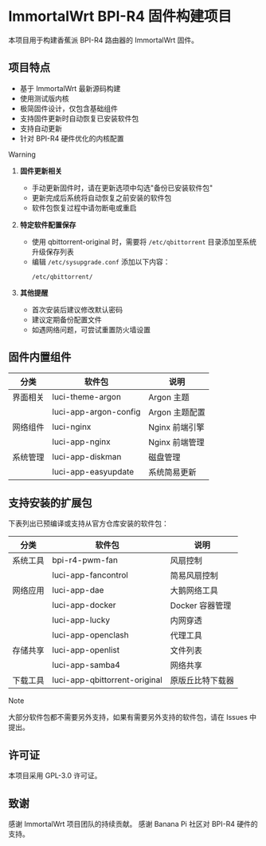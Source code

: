 # ImmortalWrt BPI-R4 固件构建项目

本项目用于构建香蕉派 BPI-R4 路由器的 ImmortalWrt 固件。

## 项目特点

- 基于 ImmortalWrt 最新源码构建
- 使用测试版内核
- 极简固件设计，仅包含基础组件
- 支持固件更新时自动恢复已安装软件包
- 支持自动更新
- 针对 BPI-R4 硬件优化的内核配置

> [!WARNING]
>
> 1. **固件更新相关**
>
>    - 手动更新固件时，请在更新选项中勾选"备份已安装软件包"
>    - 更新完成后系统将自动恢复之前安装的软件包
>    - 软件包恢复过程中请勿断电或重启
>
> 2. **特定软件配置保存**
>
>    - 使用 qbittorrent-original 时，需要将 `/etc/qbittorrent` 目录添加至系统升级保存列表
>    - 编辑 `/etc/sysupgrade.conf` 添加以下内容：
>      ```
>      /etc/qbittorrent/
>      ```
>
> 3. **其他提醒**
>
>    - 首次安装后建议修改默认密码
>    - 建议定期备份配置文件
>    - 如遇网络问题，可尝试重置防火墙设置

## 固件内置组件

| 分类     | 软件包                | 说明           |
| -------- | --------------------- | -------------- |
| 界面相关 | luci-theme-argon      | Argon 主题     |
|          | luci-app-argon-config | Argon 主题配置 |
| 网络组件 | luci-nginx            | Nginx 前端引擎 |
|          | luci-app-nginx        | Nginx 前端管理 |
| 系统管理 | luci-app-diskman      | 磁盘管理       |
|          | luci-app-easyupdate   | 系统简易更新   |

## 支持安装的扩展包

下表列出已预编译或支持从官方仓库安装的软件包：

| 分类     | 软件包                        | 说明             |
| -------- | ----------------------------- | ---------------- |
| 系统工具 | bpi-r4-pwm-fan                | 风扇控制         |
|          | luci-app-fancontrol           | 简易风扇控制     |
| 网络应用 | luci-app-dae                  | 大鹅网络工具     |
|          | luci-app-docker               | Docker 容器管理  |
|          | luci-app-lucky                | 内网穿透         |
|          | luci-app-openclash            | 代理工具         |
| 存储共享 | luci-app-openlist             | 文件列表         |
|          | luci-app-samba4               | 网络共享         |
| 下载工具 | luci-app-qbittorrent-original | 原版丘比特下载器 |

> [!NOTE]
>
> 大部分软件包都不需要另外支持，如果有需要另外支持的软件包，请在 Issues 中提出。

## 许可证

本项目采用 GPL-3.0 许可证。

## 致谢

感谢 ImmortalWrt 项目团队的持续贡献。
感谢 Banana Pi 社区对 BPI-R4 硬件的支持。
